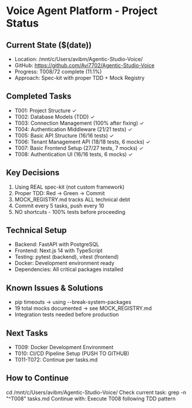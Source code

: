 # Voice Agent Platform - Project Status

## Current State ($(date))
- Location: /mnt/c/Users/avibm/Agentic-Studio-Voice/
- GitHub: https://github.com/Avi7702/Agentic-Studio-Voice
- Progress: T008/72 complete (11.1%)
- Approach: Spec-kit with proper TDD + Mock Registry

## Completed Tasks
- T001: Project Structure ✓
- T002: Database Models (TDD) ✓
- T003: Connection Management (100% after fixing) ✓
- T004: Authentication Middleware (21/21 tests) ✓
- T005: Basic API Structure (16/16 tests) ✓
- T006: Tenant Management API (18/18 tests, 6 mocks) ✓
- T007: Basic Frontend Setup (27/27 tests, 7 mocks) ✓
- T008: Authentication UI (16/16 tests, 6 mocks) ✓

## Key Decisions
1. Using REAL spec-kit (not custom framework)
2. Proper TDD: Red → Green → Commit
3. MOCK_REGISTRY.md tracks ALL technical debt
4. Commit every 5 tasks, push every 10
5. NO shortcuts - 100% tests before proceeding

## Technical Setup
- Backend: FastAPI with PostgreSQL
- Frontend: Next.js 14 with TypeScript
- Testing: pytest (backend), vitest (frontend)
- Docker: Development environment ready
- Dependencies: All critical packages installed

## Known Issues & Solutions
- pip timeouts → using --break-system-packages
- 19 total mocks documented → see MOCK_REGISTRY.md
- Integration tests needed before production

## Next Tasks  
- T009: Docker Development Environment
- T010: CI/CD Pipeline Setup (PUSH TO GITHUB)
- T011-T072: Continue per tasks.md

## How to Continue
cd /mnt/c/Users/avibm/Agentic-Studio-Voice/
Check current task: grep -n "^T008" tasks.md
Continue with: Execute T008 following TDD pattern
